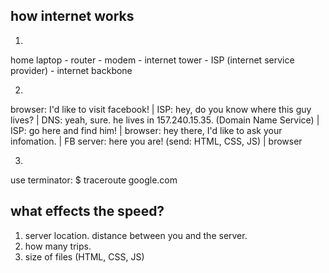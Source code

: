 ## how internet works

1. 
home laptop - router - modem - internet tower - ISP (internet service provider) - internet backbone

2.
browser: I'd like to visit facebook!
|
ISP: hey, do you know where this guy lives?
|
DNS: yeah, sure. he lives in 157.240.15.35.
(Domain Name Service)
|
ISP: go here and find him!
|
browser: hey there, I'd like to ask your infomation.
|
FB server: here you are! (send: HTML, CSS, JS)
|
browser

3. 
use terminator: $ traceroute google.com

## what effects the speed?

1. server location. distance between you and the server.
2. how many trips.
3. size of files (HTML, CSS, JS)
